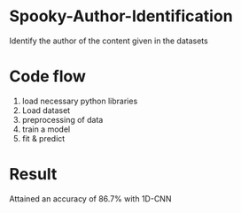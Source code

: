 # Spooky-Author-Identification
Identify the author of the content given in the datasets

# Code flow
1. load necessary python libraries
2. Load dataset 
3. preprocessing of data
4. train a model
5. fit & predict

# Result
Attained an accuracy of 86.7% with 1D-CNN
